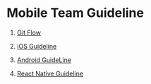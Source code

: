 # Mobile Team Guideline

1. [Git Flow](https://github.com/nazmiyavuz/mobile-team-guideline/blob/develop/GitFlow.md)

2. [iOS Guideline](https://github.com/nazmiyavuz/mobile-team-guideline/blob/develop/iOS/iOSGuideline.md)

3. [Android GuideLine](https://github.com/nazmiyavuz/mobile-team-guideline/blob/develop/Android/AndroidGuideline.md)

4. [React Native Guideline](https://github.com/nazmiyavuz/mobile-team-guideline/blob/develop/ReactNative/ReactNativeGuideline.md)

